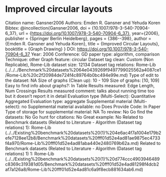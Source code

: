 # Improved circular layouts

Citation name: Gansner2006
Authors: Emden R. Gansner and Yehuda Koren
Bibtex: @incollection{Gansner2006,
doi = {10.1007/978-3-540-70904-6_37},
url = {https://doi.org/10.1007/978-3-540-70904-6_37},
year={2006},
publisher = {Springer Berlin Heidelberg},
pages = {386--398},
author = {Emden R. Gansner and Yehuda Koren},
title = {Improved Circular Layouts},
booktitle = {Graph Drawing}
}
DOI: https://doi.org/10.1007/978-3-540-70904-6_37
Year: 2006
Conference: GD
paper type: algorithm, comparison
Technique: other
Graph feature: circular
Dataset tag clean: Custom (Non Replicable), Rome-Lib
dataset size: 12134
Dataset tag relations: Rome-Lib (../../../Benchmark%20datasets%2064e0439269f9497799025562a4087ce1/Rome-Lib%20c2f20984de724f4c89764b0bc494e99e.md)
Type of edit to the dataset: NA
Size of graphs (Clean up): 10 - 109
Size of graphs: [10, 109]
Easy to find info about graphs?: In Table
Results measured: Edge Length, Num Crossings
Results measured comment: talks about running time too but it doesn’t report it in detail
Evaluation type (Multi-Select): Quantitative Aggregated
Evaluation type: aggregate
Supplemental material (Multi-select): no
Supplemental material available: no
Does Provide Code: In Paper
Type of storage for supplemental material: NA
To review: No
Go find the datasets: No
Go hunt for citations: No
Great example: No
Related to Benchmark datasets (Related to Literature - Algorithm (Dataset tag relations) 1): Rome-Lib (../../Existing%20benchmark%20datasets%20(1)%204e6ac4f7a1004e179b2efe7128ee12b8/Benchmark%20datasets%20fff01d52e4ad81ae9875ec4733f4a970/Rome-Lib%20fff01d52e4ad81aba440e2480769b62a.md)
Related to Benchmark datasets (Related to Literature - Algorithm (Dataset tag relations) 1) 1: Rome-Lib (../../Existing%20benchmark%20datasets%20(1)%20d774ccc4903946489c8369c319381d05/Benchmark%20datasets%20fff01d52e4ad81298f4dcb2af7a126a8/Rome-Lib%20fff01d52e4ad81c6a9f8ecb881634ab6.md)
